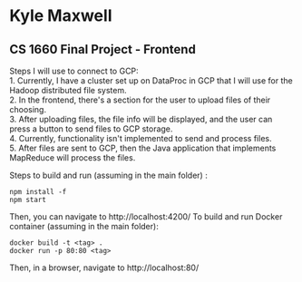 #  Kyle Maxwell
## CS 1660 Final Project - Frontend

Steps I will use to connect to GCP: <br />
		1. Currently, I have a cluster set up on DataProc in GCP that I will use for the Hadoop distributed file system. <br />
		2.  In the frontend, there's a section for the user to upload files of their choosing. <br />
		3. After uploading files, the file info will be displayed, and the user can press a button to send files to GCP storage. <br />
		4. Currently, functionality isn't implemented to send and process files. <br />
		5.  After files are sent to GCP, then the Java application that implements MapReduce will process the files. <br />
		
Steps to build and run (assuming in the main folder)	:
```
npm install -f
npm start
```
Then, you can navigate to http://localhost:4200/
To build and run Docker container (assuming in the main folder):
```
docker build -t <tag> .
docker run -p 80:80 <tag>
```
Then, in a browser, navigate to http://localhost:80/